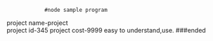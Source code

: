 
                #node sample program
project name-project		
project id-345
project cost-9999
easy to understand,use.
         ###ended